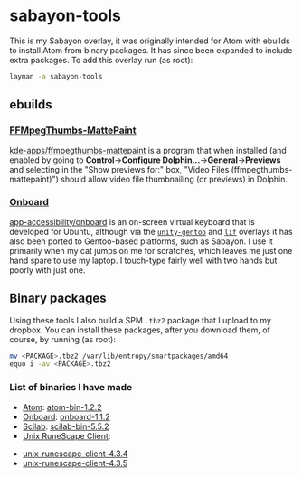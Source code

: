 # sabayon-tools
This is my Sabayon overlay, it was originally intended for Atom with ebuilds to install Atom from binary packages. It has since been expanded to include extra packages. To add this overlay run (as root):
```sh
layman -a sabayon-tools
```

## ebuilds
### [FFMpegThumbs-MattePaint][1]
[kde-apps/ffmpegthumbs-mattepaint][2] is a program that when installed (and enabled by going to **Control**&rarr;**Configure Dolphin...**&rarr;**General**&rarr;**Previews** and selecting in the "Show previews for:" box, "Video Files (ffmpegthumbs-mattepaint)") should allow video file thumbnailing (or previews) in Dolphin.

### [Onboard][3]
[app-accessibility/onboard][4] is an on-screen virtual keyboard that is developed for Ubuntu, although via the [`unity-gentoo`][5] and [`lif`][6] overlays it has also been ported to Gentoo-based platforms, such as Sabayon. I use it primarily when my cat jumps on me for scratches, which leaves me just one hand spare to use my laptop. I touch-type fairly well with two hands but poorly with just one.

## Binary packages
Using these tools I also build a SPM `.tbz2` package that I upload to my dropbox. You can install these packages, after you download them, of course, by running (as root):
```sh
mv <PACKAGE>.tbz2 /var/lib/entropy/smartpackages/amd64
equo i -av <PACKAGE>.tbz2
```

### List of binaries I have made
* [Atom][7]: [atom-bin-1.2.2][8]
* [Onboard][3]: [onboard-1.1.2][14]
* [Scilab][9]: [scilab-bin-5.5.2][10]
* [Unix RuneScape Client][11]:
 - [unix-runescape-client-4.3.4][12]
 - [unix-runescape-client-4.3.5][13]


[1]: http://kde-apps.org/content/show.php/FFMpegThumbs-MattePaint?content=153902 "FFMpegThumbs-MattePaint Homepage"
[2]: https://github.com/fusion809/sabayon-tools/tree/master/kde-apps/ffmpegthumbs-mattepaint "kde-apps/ffmpegthumbs-mattepaint"
[3]: https://launchpad.net/onboard "Onboard Homepage at Launchpad"
[4]: https://github.com/fusion809/sabayon-tools/tree/master/app-accessibility/onboard "app-accessibility/onboard"
[5]: https://github.com/shiznix/unity-gentoo "unity-gentoo overlay"
[6]: https://github.com/killer2tester/gentoo-overlay-lif "lif overlay"
[7]: https://atom.io "Atom Homepage"
[8]: https://www.dropbox.com/s/sgs8tp42bscudh8/app-editors%3Aatom-bin-1.2.2.98b318676ff357a385e1a37384a608f3f3d238cd~9999.tbz2?dl=1 "atom-bin-1.2.2.tbz2"
[9]: http://www.scilab.org/ "Scilab Homepage"
[10]: https://www.dropbox.com/s/yvchmmmh7p9xr4t/sci-mathematics%3Ascilab-bin-5.5.2.5b475dc664c2b92996a1ea93d1d9311582acc19c~9999.tbz2?dl=1 "scilab-bin-5.5.2.tbz2"
[11]: https://github.com/HikariKnight/rsu-client
[12]: https://www.dropbox.com/s/vs3j3928jj7mil4/games-rpg%3Aunix-runescape-client-4.3.4.2058d145e7f2676d8e00a98be6f6cae8665568b4~9999.tbz2?dl=1
[13]: https://www.dropbox.com/s/kn5cgn9eu69sc2g/games-rpg%3Aunix-runescape-client-4.3.5.29eacce023501ebb137ffc45952095220e909dc4~9999.tbz2?dl=1
[14]: https://www.dropbox.com/s/imh3i216vzbu89j/app-accessibility%3Aonboard-1.1.2.d834ceb46e7f23f9284240fade30e80019a22977~9999.tbz2?dl=1

